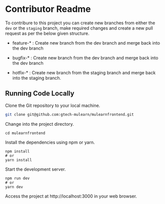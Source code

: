 # Contributor Readme

To contribure to this project you can create new branches from either the `dev` or the `staging` branch, make required changes and create a new pull request as per the below given structure.

-   feature-\* : Create new branch from the dev branch and merge back into the dev branch

-   bugfix-\* : Create new branch from the dev branch and merge back into the dev branch

-   hotfix-\* : Create new branch from the staging branch and merge back into the staging branch.

## Running Code Locally

Clone the Git repository to your local machine.

```bash
git clone git@github.com:gtech-mulearn/mulearnfrontend.git
```

Change into the project directory.

```
cd mulearnfrontend
```

Install the dependencies using npm or yarn.

```
npm install
# or
yarn install
```

Start the development server.

```
npm run dev
# or
yarn dev
```

Access the project at http://localhost:3000 in your web browser.
